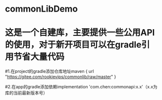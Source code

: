 # commonLibDemo
# 这是一个自建库，主要提供一些公用API的使用，对于新开项目可以在gradle引用节省大量代码

#1.在project的gradle添加仓库地址maven { url "https://gitee.com/rookievips/commonlib/raw/master" }

#2.在app的gradle添加依赖implementation 'com.chen:commonapi:x.x'（x.x为库的当前最新版本号）
